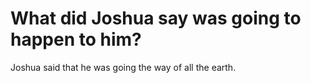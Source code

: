 # What did Joshua say was going to happen to him?

Joshua said that he was going the way of all the earth.
